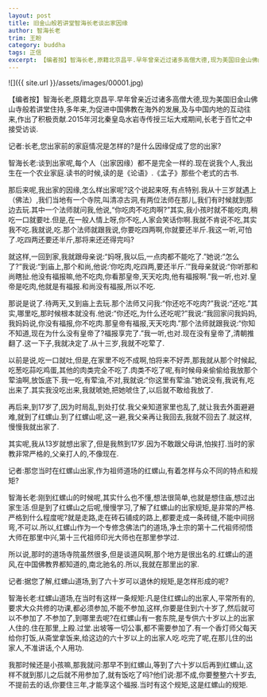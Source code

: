 ```yaml
---
layout: post
title: 旧金山般若讲堂智海长老谈出家因缘
author: 智海长老
trim: 王盼
category: buddha
tags: 正信
excerpt: 【编者按】智海长老,原籍北京昌平.早年曾亲近过诸多高僧大德,现为美国旧金山佛山寺般若讲堂住持,多年来,为促进中国佛教在海外的发展,及与中国内地的互动往来,作出了积极贡献.2015年河北秦皇岛水岩寺传授三坛大戒期间,长老于百忙之中接受访谈.
---
```


![]({{ site.url }}/assets/images/00001.jpg)

【编者按】智海长老,原籍北京昌平.早年曾亲近过诸多高僧大德,现为美国旧金山佛山寺般若讲堂住持,多年来,为促进中国佛教在海外的发展,及与中国内地的互动往来,作出了积极贡献.2015年河北秦皇岛水岩寺传授三坛大戒期间,长老于百忙之中接受访谈.

记者:长老,您出家前的家庭情况是怎样的?是什么因缘促成了您的出家?

智海长老:谈到出家呢,每个人（出家因缘）都不是完全一样的.现在说我个人,我出生在一个农业家庭.读书的时候,读的是《论语》.《孟子》那些个老式的古书.

那后来呢,我出家的因缘,怎么样出家呢?这个说起来呀,有点特别.我从十三岁就遇上（佛法）,我们当地有一个寺院,叫清凉古洞,有两位法师在那儿,我们有时候就到那边去玩.其中一个法师就问我,他说,“你吃肉不吃肉啊?”其实,我小孩时就不能吃肉,稍吃一口就要吐.但是,在一般人情上呀,你不吃,人家会笑话你啊.我就不肯说不吃,其实我不吃.我就说,吃.那个法师就跟我说,你要吃四两啊,你就要还半斤.我这一听,可怕了.吃四两还要还半斤,那将来还还得完吗?

就这样,一回到家,我就跟母亲说:“妈呀,我以后,一点肉都不能吃了.”她说:“怎么了?”我说:“到庙上,那个和尚,他说:‘你吃肉,吃四两,要还半斤.’”我母亲就说:“你听那和尚瞎扯.他没有福报嘛,他不吃肉,你看那皇帝,天天吃肉,他有福报啊.”我一听,也对.皇帝是吃肉,他就是有福报.和尚没有福报,所以不吃.

那说是说了.待两天,又到庙上去玩.那个法师又问我:“你还吃不吃肉?”我说:“还吃.”其实,哪里吃,那时候根本就没有.他说:“你还吃,为什么还吃呢?”我说:“我回家问我妈妈,我妈妈说,你没有福报,你不吃肉.那皇帝有福报,天天吃肉.”那个法师就跟我说:“你知不知道,现在为什么没有皇帝了?福报享完了.”我一听,也对.现在没有皇帝了,清朝推翻了.这一下子,我就决定了.从十三岁,我就不吃荤了.

以前是说,吃一口就吐,但是,在家里不吃不成啊,怕将来不好弄,那我就从那个时候起,吃葱吃蒜吃鸡蛋,其他的肉类完全不吃了.肉类不吃了呢,有时候母亲偷偷给我放那个荤油啊,放饭底下.我一吃,有荤油,不对,我就说:“你这里有荤油.”她说没有,我说有,吃出来了.其实我没吃出来,我就唬她,把她唬住了,以后就不敢给我放了.

再后来,到17岁了,因为时局乱,到处打仗.我父亲知道家里也乱了,就让我去外面避避难,就到了红螺山.到了红螺山呢,这一避,我父亲再让我回去,我就不回去了.就这样,慢慢我就出家了.

其实呢,我从13岁就想出家了,但是我熬到17岁.因为不敢跟父母讲,怕挨打.当时的家教非常严格的,父亲打人的,不像现在.

记者:那您当时在红螺山出家,作为祖师道场的红螺山,有着怎样与众不同的特点和规矩?

智海长老:刚到红螺山的时候呢,其实什么也不懂,想法很简单,也就是想住庙,想过出家生活.但是到了红螺山之后呢,慢慢学习,了解了红螺山的出家规矩,是非常的严格.严格到什么程度呢?就是走路,走在砖石铺成的路上,都要走成一条砖缝,不能中间拐弯,不可以.所以,红螺山作为一个专修念佛法门的道场,净土宗的第十二代祖师彻悟大师在那里中兴,第十三代祖师印光大师也在那里参学过.

所以说,那时的道场寺院虽然很多,但是谈道风啊,那个地方是很出名的.红螺山的道风,在中国佛教界都知道的,南北驰名的.所以,我就在那里出的家.

记者:据您了解,红螺山道场,到了六十岁可以退休的规矩,是怎样形成的呢?

智海长老:红螺山道场,在当时有这样一条规矩:凡是住红螺山的出家人,平常所有的,要求大众共修的功课,都必须参加,不能不参加,这样,你要是住到六十岁了,然后就可以不参加了.不参加了,到哪里去呢?在红螺山有一套东院,是专供六十岁以上的出家人住的.住在那里,上殿.过堂.出坡等一切公事,都不需要参加了.有一个香灯师父每天给你打饭,从斋堂拿饭来,给这边的六十岁以上的出家人吃.吃完了呢,在那儿住的出家人,不准讲话,个人用功.

我那时候还是小孩嘛,那我就问:那早不到红螺山,等到了六十岁以后再到红螺山,这样不就到那儿之后就不用参加了,就有饭吃了吗?他们说:那不成,你要整整六十岁去,不提前去的话,你要住三年,才能享这个福报.当时有这个规矩,这是红螺山的规矩.
